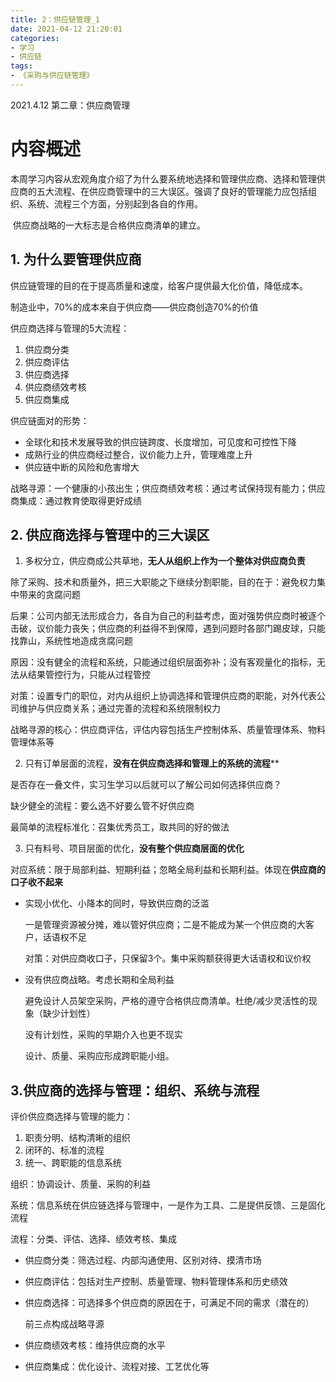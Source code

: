 ```yaml
---
title: 2：供应链管理_1
date: 2021-04-12 21:20:01
categories:
- 学习
- 供应链
tags:
- 《采购与供应链管理》
---
```


2021.4.12 第二章：供应商管理

# 内容概述

​	本周学习内容从宏观角度介绍了为什么要系统地选择和管理供应商、选择和管理供应商的五大流程、在供应商管理中的三大误区。强调了良好的管理能力应包括组织、系统、流程三个方面，分别起到各自的作用。

​	供应商战略的一大标志是合格供应商清单的建立。

<!--more-->

## 1. 为什么要管理供应商

供应链管理的目的在于提高质量和速度，给客户提供最大化价值，降低成本。

制造业中，70%的成本来自于供应商——供应商创造70%的价值

供应商选择与管理的5大流程：

1. 供应商分类
2. 供应商评估
3. 供应商选择
4. 供应商绩效考核
5. 供应商集成

供应链面对的形势：

- 全球化和技术发展导致的供应链跨度、长度增加，可见度和可控性下降
- 成熟行业的供应商经过整合，议价能力上升，管理难度上升
- 供应链中断的风险和危害增大

战略寻源：一个健康的小孩出生；供应商绩效考核：通过考试保持现有能力；供应商集成：通过教育使取得更好成绩

## 2. 供应商选择与管理中的三大误区

1. 多权分立，供应商成公共草地，**无人从组织上作为一个整体对供应商负责**

除了采购、技术和质量外，把三大职能之下继续分割职能，目的在于：避免权力集中带来的贪腐问题

后果：公司内部无法形成合力，各自为自己的利益考虑，面对强势供应商时被逐个击破，议价能力丧失；供应商的利益得不到保障，遇到问题时各部门踢皮球，只能找靠山，系统性地造成贪腐问题

原因：没有健全的流程和系统，只能通过组织层面弥补；没有客观量化的指标，无法从结果管控行为，只能从过程管控

对策：设置专门的职位，对内从组织上协调选择和管理供应商的职能，对外代表公司维护与供应商关系；通过完善的流程和系统限制权力

战略寻源的核心：供应商评估，评估内容包括生产控制体系、质量管理体系、物料管理体系等

2. 只有订单层面的流程，**没有在供应商选择和管理上的系统的流程****

是否存在一叠文件，实习生学习以后就可以了解公司如何选择供应商？

缺少健全的流程：要么选不好要么管不好供应商

最简单的流程标准化：召集优秀员工，取共同的好的做法

3. 只有料号、项目层面的优化，**没有整个供应商层面的优化**

对应系统：限于局部利益、短期利益；忽略全局利益和长期利益。体现在**供应商的口子收不起来**

- 实现小优化、小降本的同时，导致供应商的泛滥

  一是管理资源被分摊，难以管好供应商；二是不能成为某一个供应商的大客户，话语权不足

  对策：对供应商收口子，只保留3个。集中采购额获得更大话语权和议价权

- 没有供应商战略。考虑长期和全局利益

  避免设计人员架空采购，严格的遵守合格供应商清单。杜绝/减少灵活性的现象（缺少计划性）

  没有计划性，采购的早期介入也更不现实

  设计、质量、采购应形成跨职能小组。

## 3.供应商的选择与管理：组织、系统与流程

评价供应商选择与管理的能力：

1. 职责分明、结构清晰的组织
2. 闭环的、标准的流程
3. 统一、跨职能的信息系统

组织：协调设计、质量、采购的利益

系统：信息系统在供应链选择与管理中，一是作为工具、二是提供反馈、三是固化流程

流程：分类、评估、选择、绩效考核、集成

- 供应商分类：筛选过程、内部沟通使用、区别对待、摸清市场

- 供应商评估：包括对生产控制、质量管理、物料管理体系和历史绩效

- 供应商选择：可选择多个供应商的原因在于，可满足不同的需求（潜在的）

  前三点构成战略寻源

- 供应商绩效考核：维持供应商的水平

- 供应商集成：优化设计、流程对接、工艺优化等